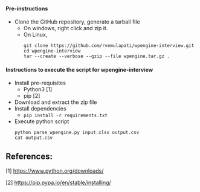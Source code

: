 #### Pre-instructions 

- Clone the GitHub repository, generate a tarball file
    - On windows, right click and zip it.
    - On Linux,
      ```
      git clone https://github.com/rvemulapati/wpengine-interview.git
      cd wpengine-interview
      tar --create --verbose --gzip --file wpengine.tar.gz .
      ```

#### Instructions to execute the script for wpengine-interview

- Install pre-requisites
  - Python3 [1]
  - pip [2]
- Download and extract the zip file
- Install dependencies
  - `pip install -r requirements.txt`
- Execute python script
  ```
  python parse_wpengine.py input.xlsx output.csv
  cat output.csv
  ```

References:
---
[1] https://www.python.org/downloads/

[2] https://pip.pypa.io/en/stable/installing/
